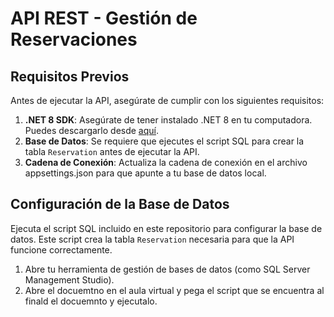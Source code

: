 # API REST - Gestión de Reservaciones

## Requisitos Previos

Antes de ejecutar la API, asegúrate de cumplir con los siguientes requisitos:

1. **.NET 8 SDK**: Asegúrate de tener instalado .NET 8 en tu computadora. Puedes descargarlo desde [aquí](https://dotnet.microsoft.com/download/dotnet/8.0).
2. **Base de Datos**: Se requiere que ejecutes el script SQL para crear la tabla `Reservation` antes de ejecutar la API.
3. **Cadena de Conexión**: Actualiza la cadena de conexión en el archivo appsettings.json para que apunte a tu base de datos local.

## Configuración de la Base de Datos

Ejecuta el script SQL incluido en este repositorio para configurar la base de datos. Este script crea la tabla `Reservation` necesaria para que la API funcione correctamente.

1. Abre tu herramienta de gestión de bases de datos (como SQL Server Management Studio).
2. Abre el docuemtno en el aula virtual y pega el script que se encuentra al finald el docuemnto y ejecutalo.

